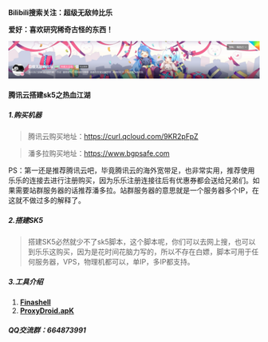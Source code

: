 **Bilibili搜索关注：超级无敌帅比乐**       

**爱好：喜欢研究稀奇古怪的东西！**

<img src="https://raw.githubusercontent.com/jacky915818/Picgo/main/image-20220413013645416.png" alt="image-20220413013645416"  />



#### 腾讯云搭建sk5之热血江湖

##### 1.购买机器

> 腾讯云购买地址：https://curl.qcloud.com/9KR2pFpZ  

>  潘多拉购买地址：https://www.bgpsafe.com

PS：第一还是推荐腾讯云吧，毕竟腾讯云的海外宽带足，也非常实用，推荐使用乐乐的连接去进行注册购买，因为乐乐注册连接往后有优惠券都会送给兄弟们。如果需要站群服务器的话推荐潘多拉。站群服务器的意思就是一个服务器多个IP，在这就不做过多的解释了。

##### 2.搭建SK5

> 搭建SK5必然就少不了sk5脚本，这个脚本呢，你们可以去网上搜，也可以到乐乐这购买，因为是花时间花脑力写的，所以不存在白嫖，脚本可用于任何服务器，VPS，物理机都可以，单IP，多IP都支持。

##### 3.工具介绍

1. **[Finashell](http://www.hostbuf.com/downloads/finalshell_install.exe)**
2. **[ProxyDroid.apK](https://cdn.jsdelivr.net/gh/jacky915818/lele168/apk/ProxyDroid.apk)**

##### QQ交流群：664873991


